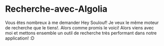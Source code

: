 # Recherche-avec-Algolia

Vous êtes nombreux à me demander Hey Soulouf! Je veux le même moteur de recherche que le tiens!. Alors comme promis le voici! Alors viens avec moi et mettons ensemble un outil de recherche très performant dans notre application! :D


